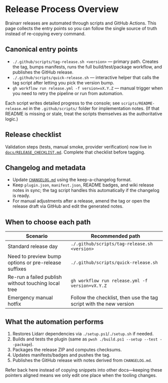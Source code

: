 # Release Process Overview

Brainarr releases are automated through scripts and GitHub Actions. This page collects the entry points so you can follow the single source of truth instead of re-copying every command.

## Canonical entry points

- `./.github/scripts/tag-release.sh <version>` — primary path. Creates the tag, bumps manifests, runs the full build/test/package workflow, and publishes the GitHub release.
- `./.github/scripts/quick-release.sh` — interactive helper that calls the tag script after letting you pick the version bump.
- `gh workflow run release.yml -f version=vX.Y.Z` — manual trigger when you need to retry the pipeline or run from automation.

Each script writes detailed progress to the console; see `scripts/README-release.md` in the `.github/scripts/` folder for implementation notes. (If that README is missing or stale, treat the scripts themselves as the authoritative logic.)

## Release checklist

Validation steps (tests, manual smoke, provider verification) now live in [`docs/RELEASE_CHECKLIST.md`](RELEASE_CHECKLIST.md). Complete that checklist before tagging.

## Changelog and metadata

- Update [`CHANGELOG.md`](../CHANGELOG.md) using the keep-a-changelog format.
- Keep `plugin.json`, `manifest.json`, README badges, and wiki release notes in sync; the tag script handles this automatically if the changelog is ready.
- For manual adjustments after a release, amend the tag or open the release draft via GitHub and edit the generated notes.

## When to choose each path

| Scenario | Recommended path |
|----------|------------------|
| Standard release day | `./.github/scripts/tag-release.sh <version>` |
| Need to preview bump options or pre-release suffixes | `./.github/scripts/quick-release.sh` |
| Re-run a failed publish without touching local tree | `gh workflow run release.yml -f version=vX.Y.Z` |
| Emergency manual hotfix | Follow the checklist, then use the tag script with the new version |

## What the automation performs

1. Restores Lidarr dependencies via `./setup.ps1`/`./setup.sh` if needed.
2. Builds and tests the plugin (same as `pwsh ./build.ps1 --setup --test --package`).
3. Packages the release ZIP and computes checksums.
4. Updates manifests/badges and pushes the tag.
5. Publishes the GitHub release with notes derived from `CHANGELOG.md`.

Refer back here instead of copying snippets into other docs—keeping these pointers aligned means we only edit one place when the tooling changes.
